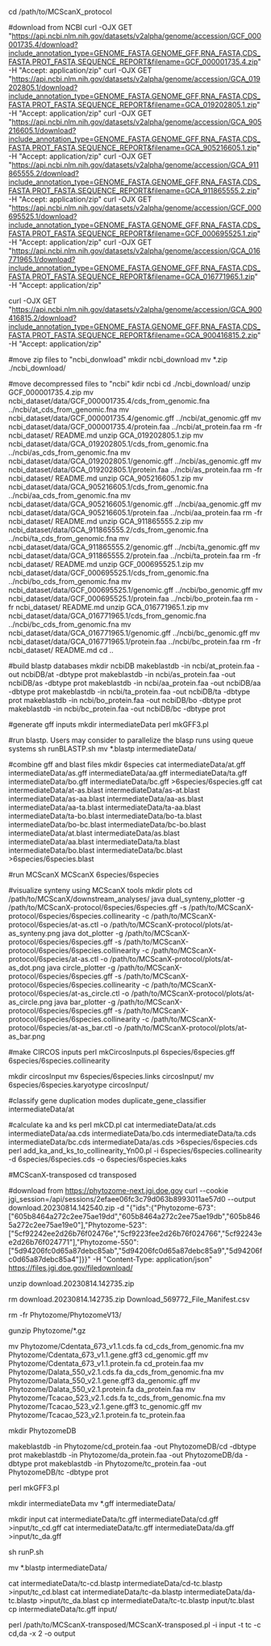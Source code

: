 cd /path/to/MCScanX_protocol

#download from NCBI
curl -OJX GET "https://api.ncbi.nlm.nih.gov/datasets/v2alpha/genome/accession/GCF_000001735.4/download?include_annotation_type=GENOME_FASTA,GENOME_GFF,RNA_FASTA,CDS_FASTA,PROT_FASTA,SEQUENCE_REPORT&filename=GCF_000001735.4.zip" -H "Accept: application/zip"
curl -OJX GET "https://api.ncbi.nlm.nih.gov/datasets/v2alpha/genome/accession/GCA_019202805.1/download?include_annotation_type=GENOME_FASTA,GENOME_GFF,RNA_FASTA,CDS_FASTA,PROT_FASTA,SEQUENCE_REPORT&filename=GCA_019202805.1.zip" -H "Accept: application/zip"
curl -OJX GET "https://api.ncbi.nlm.nih.gov/datasets/v2alpha/genome/accession/GCA_905216605.1/download?include_annotation_type=GENOME_FASTA,GENOME_GFF,RNA_FASTA,CDS_FASTA,PROT_FASTA,SEQUENCE_REPORT&filename=GCA_905216605.1.zip" -H "Accept: application/zip"
curl -OJX GET "https://api.ncbi.nlm.nih.gov/datasets/v2alpha/genome/accession/GCA_911865555.2/download?include_annotation_type=GENOME_FASTA,GENOME_GFF,RNA_FASTA,CDS_FASTA,PROT_FASTA,SEQUENCE_REPORT&filename=GCA_911865555.2.zip" -H "Accept: application/zip"
curl -OJX GET "https://api.ncbi.nlm.nih.gov/datasets/v2alpha/genome/accession/GCF_000695525.1/download?include_annotation_type=GENOME_FASTA,GENOME_GFF,RNA_FASTA,CDS_FASTA,PROT_FASTA,SEQUENCE_REPORT&filename=GCF_000695525.1.zip" -H "Accept: application/zip"
curl -OJX GET "https://api.ncbi.nlm.nih.gov/datasets/v2alpha/genome/accession/GCA_016771965.1/download?include_annotation_type=GENOME_FASTA,GENOME_GFF,RNA_FASTA,CDS_FASTA,PROT_FASTA,SEQUENCE_REPORT&filename=GCA_016771965.1.zip" -H "Accept: application/zip"




curl -OJX GET "https://api.ncbi.nlm.nih.gov/datasets/v2alpha/genome/accession/GCA_900416815.2/download?include_annotation_type=GENOME_FASTA,GENOME_GFF,RNA_FASTA,CDS_FASTA,PROT_FASTA,SEQUENCE_REPORT&filename=GCA_900416815.2.zip" -H "Accept: application/zip"


#move zip files to "ncbi_donwload"
mkdir ncbi_download
mv *.zip ./ncbi_download/

#move decompressed files to "ncbi"
kdir ncbi
cd ./ncbi_download/
unzip GCF_000001735.4.zip
mv ncbi_dataset/data/GCF_000001735.4/cds_from_genomic.fna ../ncbi/at_cds_from_genomic.fna
mv ncbi_dataset/data/GCF_000001735.4/genomic.gff ../ncbi/at_genomic.gff
mv ncbi_dataset/data/GCF_000001735.4/protein.faa ../ncbi/at_protein.faa
rm -fr ncbi_dataset/ README.md
unzip GCA_019202805.1.zip
mv ncbi_dataset/data/GCA_019202805.1/cds_from_genomic.fna ../ncbi/as_cds_from_genomic.fna
mv ncbi_dataset/data/GCA_019202805.1/genomic.gff ../ncbi/as_genomic.gff
mv ncbi_dataset/data/GCA_019202805.1/protein.faa ../ncbi/as_protein.faa
rm -fr ncbi_dataset/ README.md
unzip GCA_905216605.1.zip
mv ncbi_dataset/data/GCA_905216605.1/cds_from_genomic.fna ../ncbi/aa_cds_from_genomic.fna
mv ncbi_dataset/data/GCA_905216605.1/genomic.gff ../ncbi/aa_genomic.gff
mv ncbi_dataset/data/GCA_905216605.1/protein.faa ../ncbi/aa_protein.faa
rm -fr ncbi_dataset/ README.md
unzip GCA_911865555.2.zip
mv ncbi_dataset/data/GCA_911865555.2/cds_from_genomic.fna ../ncbi/ta_cds_from_genomic.fna
mv ncbi_dataset/data/GCA_911865555.2/genomic.gff ../ncbi/ta_genomic.gff
mv ncbi_dataset/data/GCA_911865555.2/protein.faa ../ncbi/ta_protein.faa
rm -fr ncbi_dataset/ README.md
unzip GCF_000695525.1.zip
mv ncbi_dataset/data/GCF_000695525.1/cds_from_genomic.fna ../ncbi/bo_cds_from_genomic.fna
mv ncbi_dataset/data/GCF_000695525.1/genomic.gff ../ncbi/bo_genomic.gff
mv ncbi_dataset/data/GCF_000695525.1/protein.faa ../ncbi/bo_protein.faa
rm -fr ncbi_dataset/ README.md
unzip GCA_016771965.1.zip
mv ncbi_dataset/data/GCA_016771965.1/cds_from_genomic.fna ../ncbi/bc_cds_from_genomic.fna
mv ncbi_dataset/data/GCA_016771965.1/genomic.gff ../ncbi/bc_genomic.gff
mv ncbi_dataset/data/GCA_016771965.1/protein.faa ../ncbi/bc_protein.faa
rm -fr ncbi_dataset/ README.md
cd ..

#build blastp databases
mkdir ncbiDB
makeblastdb -in ncbi/at_protein.faa -out ncbiDB/at -dbtype prot
makeblastdb -in ncbi/as_protein.faa -out ncbiDB/as -dbtype prot
makeblastdb -in ncbi/aa_protein.faa -out ncbiDB/aa -dbtype prot
makeblastdb -in ncbi/ta_protein.faa -out ncbiDB/ta -dbtype prot
makeblastdb -in ncbi/bo_protein.faa -out ncbiDB/bo -dbtype prot
makeblastdb -in ncbi/bc_protein.faa -out ncbiDB/bc -dbtype prot

#generate gff inputs
mkdir intermediateData
perl mkGFF3.pl

#run blastp. Users may consider to parallelize the blasp runs using queue systems
sh runBLASTP.sh
mv *.blastp intermediateData/

#combine gff and blast files
mkdir 6species
cat intermediateData/at.gff intermediateData/as.gff intermediateData/aa.gff intermediateData/ta.gff intermediateData/bo.gff intermediateData/bc.gff >6species/6species.gff
cat intermediateData/at-as.blast intermediateData/as-at.blast intermediateData/as-aa.blast intermediateData/aa-as.blast intermediateData/aa-ta.blast intermediateData/ta-aa.blast intermediateData/ta-bo.blast intermediateData/bo-ta.blast intermediateData/bo-bc.blast intermediateData/bc-bo.blast intermediateData/at.blast intermediateData/as.blast intermediateData/aa.blast intermediateData/ta.blast intermediateData/bo.blast intermediateData/bc.blast >6species/6species.blast

#run MCScanX
MCScanX 6species/6species

#visualize synteny using MCScanX tools
mkdir plots
cd /path/to/MCScanX/downstream_analyses/
java dual_synteny_plotter -g /path/to/MCScanX-protocol/6species/6species.gff -s /path/to/MCScanX-protocol/6species/6species.collinearity -c /path/to/MCScanX-protocol/6species/at-as.ctl -o /path/to/MCScanX-protocol/plots/at-as_synteny.png
java dot_plotter -g /path/to/MCScanX-protocol/6species/6species.gff -s /path/to/MCScanX-protocol/6species/6species.collinearity -c /path/to/MCScanX-protocol/6species/at-as.ctl -o /path/to/MCScanX-protocol/plots/at-as_dot.png
java circle_plotter -g /path/to/MCScanX-protocol/6species/6species.gff -s /path/to/MCScanX-protocol/6species/6species.collinearity -c /path/to/MCScanX-protocol/6species/at-as_circle.ctl -o /path/to/MCScanX-protocol/plots/at-as_circle.png
java bar_plotter -g /path/to/MCScanX-protocol/6species/6species.gff -s /path/to/MCScanX-protocol/6species/6species.collinearity -c /path/to/MCScanX-protocol/6species/at-as_bar.ctl -o /path/to/MCScanX-protocol/plots/at-as_bar.png

#make CIRCOS inputs
perl mkCircosInputs.pl 6species/6species.gff 6species/6species.collinearity

mkdir circosInput
mv 6species/6species.links circosInput/
mv 6species/6species.karyotype circosInput/

#classify gene duplication modes
duplicate_gene_classifier intermediateData/at

#calculate ka and ks
perl mkCD.pl
cat intermediateData/at.cds intermediateData/aa.cds intermediateData/bo.cds intermediateData/ta.cds intermediateData/bc.cds intermediateData/as.cds >6species/6species.cds
perl add_ka_and_ks_to_collinearity_Yn00.pl -i 6species/6species.collinearity -d 6species/6species.cds -o 6species/6species.kaks

#MCScanX-transposed
cd transposed

#download from https://phytozome-next.jgi.doe.gov
curl --cookie jgi_session=/api/sessions/2efaee06fc3c79d063b8993011ae57d0 --output download.20230814.142540.zip -d "{\"ids\":{\"Phytozome-673\":[\"605b8464a272c2ee75ae19dd\",\"605b8464a272c2ee75ae19db\",\"605b8465a272c2ee75ae19e0\"],\"Phytozome-523\":[\"5cf92242ee2d26b76f02476e\",\"5cf9223fee2d26b76f024766\",\"5cf92243ee2d26b76f024771\"],\"Phytozome-550\":[\"5d94206fc0d65a87debc85ab\",\"5d94206fc0d65a87debc85a9\",\"5d94206fc0d65a87debc85a4\"]}}" -H "Content-Type: application/json" https://files.jgi.doe.gov/filedownload/

unzip download.20230814.142735.zip

rm download.20230814.142735.zip Download_569772_File_Manifest.csv

rm -fr Phytozome/PhytozomeV13/

gunzip Phytozome/*.gz

mv Phytozome/Cdentata_673_v1.1.cds.fa cd_cds_from_genomic.fna
mv Phytozome/Cdentata_673_v1.1.gene.gff3 cd_genomic.gff
mv Phytozome/Cdentata_673_v1.1.protein.fa cd_protein.faa
mv Phytozome/Dalata_550_v2.1.cds.fa da_cds_from_genomic.fna
mv Phytozome/Dalata_550_v2.1.gene.gff3 da_genomic.gff
mv Phytozome/Dalata_550_v2.1.protein.fa da_protein.faa
mv Phytozome/Tcacao_523_v2.1.cds.fa tc_cds_from_genomic.fna
mv Phytozome/Tcacao_523_v2.1.gene.gff3 tc_genomic.gff
mv Phytozome/Tcacao_523_v2.1.protein.fa tc_protein.faa

mkdir PhytozomeDB

makeblastdb -in Phytozome/cd_protein.faa -out PhytozomeDB/cd -dbtype prot
makeblastdb -in Phytozome/da_protein.faa -out PhytozomeDB/da -dbtype prot
makeblastdb -in Phytozome/tc_protein.faa -out PhytozomeDB/tc -dbtype prot

perl mkGFF3.pl 

mkdir intermediateData
mv *.gff intermediateData/

mkdir input
cat intermediateData/tc.gff intermediateData/cd.gff >input/tc_cd.gff
cat intermediateData/tc.gff intermediateData/da.gff >input/tc_da.gff

sh runP.sh

mv *.blastp intermediateData/

cat intermediateData/tc-cd.blastp intermediateData/cd-tc.blastp >input/tc_cd.blast
cat intermediateData/tc-da.blastp intermediateData/da-tc.blastp >input/tc_da.blast
cp intermediateData/tc-tc.blastp input/tc.blast
cp intermediateData/tc.gff input/

perl /path/to/MCScanX-transposed/MCScanX-transposed.pl -i input -t tc -c cd,da -x 2 -o output

